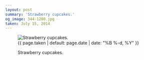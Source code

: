 ```yaml
---
layout: post
summary: 'Strawberry cupcakes.'
og_image: 344-1280.jpg
taken: July 15, 2014
---
```


<figure class="post" data-src="{{ site.assets_url }}/{{ page.og_image }}">
<img alt="Strawberry cupcakes." sizes="(min-width: 700px) 50vw, calc(100vw - 2rem)" src="{{ site.assets_url }}/344-640.jpg" srcset="{{ site.assets_url }}/344-1280.jpg 1280w, {{ site.assets_url }}/344-960.jpg 960w, {{ site.assets_url }}/344-640.jpg 640w, {{ site.assets_url }}/344-320.jpg 320w"/>
<figcaption>
<time>{{ page.taken | default: page.date | date: "%B %-d, %Y" }}</time>
<p>Strawberry cupcakes.</p>
</figcaption>
</figure>
